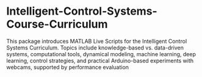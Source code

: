 # Intelligent-Control-Systems-Course-Curriculum
This package introduces MATLAB Live Scripts for the Intelligent Control Systems Curriculum. Topics include knowledge-based vs. data-driven systems, computational tools, dynamical modeling, machine learning, deep learning, control strategies, and practical Arduino-based experiments with webcams, supported by performance evaluation
